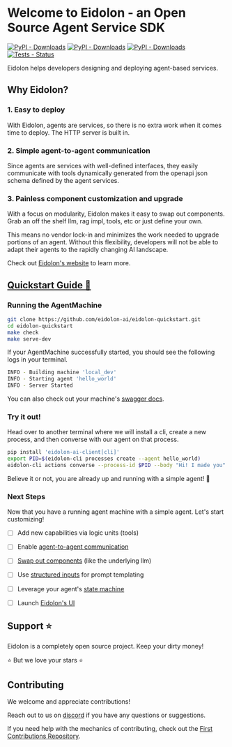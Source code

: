 # Welcome to Eidolon - an Open Source Agent Service SDK

[![PyPI - Downloads](https://img.shields.io/pypi/v/eidolon-ai-sdk?style=flat&label=eidolon-ai-sdk)](https://pypi.org/project/eidolon-ai-sdk/)
[![PyPI - Downloads](https://img.shields.io/pypi/v/eidolon-ai-client?style=flat&label=eidolon-ai-client)](https://pypi.org/project/eidolon-ai-client)
[![PyPI - Downloads](https://img.shields.io/pypi/dm/eidolon-ai-sdk)](https://pypistats.org/packages/eidolon-ai-sdk)
[![Tests - Status](https://img.shields.io/github/actions/workflow/status/eidolon-ai/eidolon/test.yml?style=flat&label=test)](https://github.com/eidolon-ai/eidolon/actions/workflows/test.yml?query=branch%3Amain)


Eidolon helps developers designing and deploying agent-based services.

## Why Eidolon?
### 1. Easy to deploy
With Eidolon, agents are services, so there is no extra work when it comes time to deploy. The HTTP server is built in.

### 2. Simple agent-to-agent communication
Since agents are services with well-defined interfaces, they easily communicate with tools dynamically generated from 
the openapi json schema defined by the agent services. 

### 3. Painless component customization and upgrade
With a focus on modularity, Eidolon makes it easy to swap out components. Grab an off the shelf llm, rag impl, tools, 
etc or just define your own.

This means no vendor lock-in and minimizes the work needed to upgrade portions of an agent. Without this flexibility, 
developers will not be able to adapt their agents to the rapidly changing AI landscape.

Check out [Eidolon's website](https://eidolonai.com/) to learn more.

## [Quickstart Guide 🚀](https://www.eidolonai.com/docs/prereq/)

### Running the AgentMachine
```bash
git clone https://github.com/eidolon-ai/eidolon-quickstart.git
cd eidolon-quickstart
make check
make serve-dev
```

If your AgentMachine successfully started, you should see the following logs in your terminal.
```bash
INFO - Building machine 'local_dev'
INFO - Starting agent 'hello_world'
INFO - Server Started
```

You can also check out your machine's [swagger docs](http://localhost:8080/docs#/).

### Try it out!
Head over to another terminal where we will install a cli, create a new process, and then converse with our agent on 
that process.
```bash
pip install 'eidolon-ai-client[cli]'
export PID=$(eidolon-cli processes create --agent hello_world)
eidolon-cli actions converse --process-id $PID --body "Hi! I made you"
```

Believe it or not, you are already up and running with a simple agent! 🎉

### Next Steps
Now that you have a running agent machine with a simple agent. Let's start customizing!

- [ ] Add new capabilities via logic units (tools)
- [ ] Enable [agent-to-agent communication](/docs/references/communication)
- [ ] [Swap out components](/docs/references/pluggable) (like the underlying llm)
- [ ] Use [structured inputs](/docs/components/simple_agent#defining-actions) for prompt templating
- [ ] Leverage your agent's [state machine](/docs/components/simple_agent#defining-actions)
- [ ] Launch [Eidolon's UI](/docs/references/webui)


## Support ⭐️
Eidolon is a completely open source project. Keep your dirty money!

⭐️ But we love your stars ⭐️

## Contributing

We welcome and appreciate contributions! 

Reach out to us on [discord](https://discord.gg/6kVQrHpeqG) if you have 
any questions or suggestions.

If you need help with the mechanics of contributing, check out the [First Contributions Repository](https://github.com/firstcontributions/first-contributions). 
